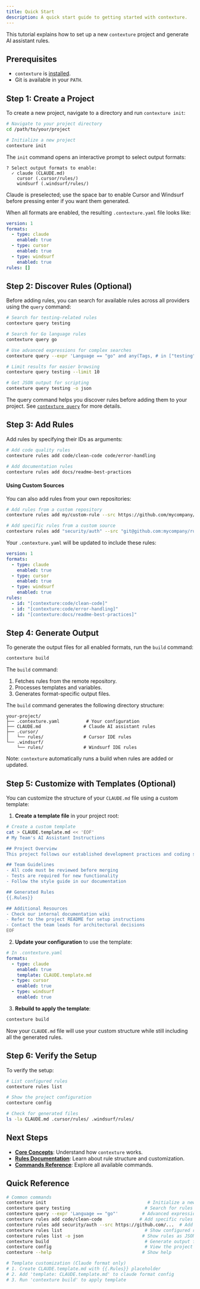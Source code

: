 ```yaml
---
title: Quick Start
description: A quick start guide to getting started with contexture.
---
```

This tutorial explains how to set up a new `contexture` project and generate AI assistant rules.

## Prerequisites

- `contexture` is [installed](./installation).
- Git is available in your `PATH`.

## Step 1: Create a Project

To create a new project, navigate to a directory and run `contexture init`:

```bash
# Navigate to your project directory
cd /path/to/your/project

# Initialize a new project
contexture init
```

The `init` command opens an interactive prompt to select output formats:

```
? Select output formats to enable:
  ✓ claude (CLAUDE.md)
    cursor (.cursor/rules/)
    windsurf (.windsurf/rules/)
```

Claude is preselected; use the space bar to enable Cursor and Windsurf before pressing enter if you want them generated.

When all formats are enabled, the resulting `.contexture.yaml` file looks like:

```yaml
version: 1
formats:
  - type: claude
    enabled: true
  - type: cursor
    enabled: true
  - type: windsurf
    enabled: true
rules: []
```

## Step 2: Discover Rules (Optional)

Before adding rules, you can search for available rules across all providers using the `query` command:

```bash
# Search for testing-related rules
contexture query testing

# Search for Go language rules
contexture query go

# Use advanced expressions for complex searches
contexture query --expr 'Language == "go" and any(Tags, # in ["testing", "best-practices"])'

# Limit results for easier browsing
contexture query testing --limit 10

# Get JSON output for scripting
contexture query testing -o json
```

The query command helps you discover rules before adding them to your project. See [`contexture query`](../reference/commands/query) for more details.

## Step 3: Add Rules

Add rules by specifying their IDs as arguments:

```bash
# Add code quality rules
contexture rules add code/clean-code code/error-handling

# Add documentation rules  
contexture rules add docs/readme-best-practices
```

#### Using Custom Sources

You can also add rules from your own repositories:

```bash
# Add rules from a custom repository
contexture rules add my/custom-rule --src https://github.com/mycompany/contexture-rules.git

# Add specific rules from a custom source
contexture rules add "security/auth" --src "git@github.com:mycompany/rules.git"
```

Your `.contexture.yaml` will be updated to include these rules:

```yaml
version: 1
formats:
  - type: claude
    enabled: true
  - type: cursor
    enabled: true
  - type: windsurf
    enabled: true
rules:
  - id: "[contexture:code/clean-code]"
  - id: "[contexture:code/error-handling]"
  - id: "[contexture:docs/readme-best-practices]"
```

## Step 4: Generate Output

To generate the output files for all enabled formats, run the `build` command:

```bash
contexture build
```

The `build` command:
1.  Fetches rules from the remote repository.
2.  Processes templates and variables.
3.  Generates format-specific output files.

The `build` command generates the following directory structure:

```
your-project/
├── .contexture.yaml          # Your configuration
├── CLAUDE.md                # Claude AI assistant rules
├── .cursor/
│   └── rules/               # Cursor IDE rules
└── .windsurf/
    └── rules/               # Windsurf IDE rules
```

Note: `contexture` automatically runs a build when rules are added or updated.

## Step 5: Customize with Templates (Optional)

You can customize the structure of your `CLAUDE.md` file using a custom template:

1. **Create a template file** in your project root:

```bash
# Create a custom template
cat > CLAUDE.template.md << 'EOF'
# My Team's AI Assistant Instructions

## Project Overview
This project follows our established development practices and coding standards.

## Team Guidelines  
- All code must be reviewed before merging
- Tests are required for new functionality
- Follow the style guide in our documentation

## Generated Rules
{{.Rules}}

## Additional Resources
- Check our internal documentation wiki
- Refer to the project README for setup instructions
- Contact the team leads for architectural decisions
EOF
```

2. **Update your configuration** to use the template:

```yaml
# In .contexture.yaml
formats:
  - type: claude
    enabled: true
    template: CLAUDE.template.md
  - type: cursor
    enabled: true
  - type: windsurf
    enabled: true
```

3. **Rebuild to apply the template**:

```bash
contexture build
```

Now your `CLAUDE.md` file will use your custom structure while still including all the generated rules.

## Step 6: Verify the Setup

To verify the setup:

```bash
# List configured rules
contexture rules list

# Show the project configuration
contexture config

# Check for generated files
ls -la CLAUDE.md .cursor/rules/ .windsurf/rules/
```

## Next Steps

- **[Core Concepts](../core-concepts/overview)**: Understand how `contexture` works.
- **[Rules Documentation](../reference/rules/rule-references)**: Learn about rule structure and customization.
- **[Commands Reference](../reference/commands/init)**: Explore all available commands.

## Quick Reference

```bash
# Common commands
contexture init                                      # Initialize a new project
contexture query testing                            # Search for rules across all providers
contexture query --expr 'Language == "go"'         # Advanced expression search
contexture rules add code/clean-code              # Add specific rules
contexture rules add security/auth --src https://github.com/...  # Add rules from a custom source
contexture rules list                               # Show configured rules
contexture rules list -o json                      # Show rules as JSON
contexture build                                    # Generate output files
contexture config                                   # View the project configuration
contexture --help                                  # Show help

# Template customization (Claude format only)
# 1. Create CLAUDE.template.md with {{.Rules}} placeholder
# 2. Add 'template: CLAUDE.template.md' to claude format config
# 3. Run 'contexture build' to apply template
```
